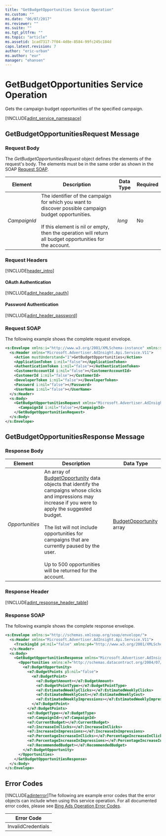 ```yaml
---
title: "GetBudgetOpportunities Service Operation"
ms.custom: ""
ms.date: "06/07/2017"
ms.reviewer: ""
ms.suite: ""
ms.tgt_pltfrm: ""
ms.topic: "article"
ms.assetid: 1cad7317-7f04-4d8e-8584-99fc245c184d
caps.latest.revision: 7
author: "eric-urban"
ms.author: "eur"
manager: "ehansen"
---
```

# GetBudgetOpportunities Service Operation
Gets the campaign budget opportunities of the specified campaign.

[!INCLUDE[adint_service_namespace](../adinsight-api/includes/adint-service-namespace.md)]

## <a name="request"></a>GetBudgetOpportunitiesRequest Message

### Request Body
The *GetBudgetOpportunitiesRequest* object defines the elements of the request's body. The elements must be in the same order as shown in the SOAP [Request SOAP](#request_soap).

|Element|Description|Data Type|Required|
|-----------|---------------|-------------|------------|
|*CampaignId*|The identifier of the campaign for which you want to discover possible campaign budget opportunities.<br /><br />If this element is nil or empty, then the operation will return all budget opportunities for the account.|*long*|No|

### Request Headers
[!INCLUDE[header_intro](../adinsight-api/includes/header-intro.md)]
#### OAuth Authentication
[!INCLUDE[adint_header_oauth](../adinsight-api/includes/adint-header-oauth.md)]
#### Password Authentication
[!INCLUDE[adint_header_password](../adinsight-api/includes/adint-header-password.md)]
### <a name="request_soap"></a>Request SOAP
The following example shows the complete request envelope.

```xml
<s:Envelope xmlns:i="http://www.w3.org/2001/XMLSchema-instance" xmlns:s="http://schemas.xmlsoap.org/soap/envelope/">
  <s:Header xmlns="Microsoft.Advertiser.AdInsight.Api.Service.V11">
    <Action mustUnderstand="1">GetBudgetOpportunities</Action>
    <ApplicationToken i:nil="false"></ApplicationToken>
    <AuthenticationToken i:nil="false"></AuthenticationToken>
    <CustomerAccountId i:nil="false"></CustomerAccountId>
    <CustomerId i:nil="false"></CustomerId>
    <DeveloperToken i:nil="false"></DeveloperToken>
    <Password i:nil="false"></Password>
    <UserName i:nil="false"></UserName>
  </s:Header>
  <s:Body>
    <GetBudgetOpportunitiesRequest xmlns="Microsoft.Advertiser.AdInsight.Api.Service.V11">
      <CampaignId i:nil="false"></CampaignId>
    </GetBudgetOpportunitiesRequest>
  </s:Body>
</s:Envelope>
```

## <a name="response"></a>GetBudgetOpportunitiesResponse Message

### <a name="Body_Elements"></a>Response Body

|Element|Description|Data Type|
|-----------|---------------|-------------|
|*Opportunities*|An array of [BudgetOpportunity](../adinsight-api/budgetopportunity-data-object.md) data objects that identify the campaigns whose clicks and impressions may increase if you were to apply the suggested budget.<br /><br />The list will not include opportunities for campaigns that are currently paused by the user.<br /><br />Up to 500 opportunities will be returned for the account.|[BudgetOpportunity](../adinsight-api/budgetopportunity-data-object.md) array|

### <a name="Header_Elements"></a>Response Header
[!INCLUDE[adint_response_header_table](../adinsight-api/includes/adint-response-header-table.md)]
### Response SOAP
The following example shows the complete response envelope.

```xml
<s:Envelope xmlns:s="http://schemas.xmlsoap.org/soap/envelope/">
  <s:Header xmlns="Microsoft.Advertiser.AdInsight.Api.Service.V11">
    <TrackingId p4:nil="false" xmlns:p4="http://www.w3.org/2001/XMLSchema-instance"></TrackingId>
  </s:Header>
  <s:Body>
    <GetBudgetOpportunitiesResponse xmlns="Microsoft.Advertiser.AdInsight.Api.Service.V11">
      <Opportunities xmlns:e7="http://schemas.datacontract.org/2004/07/Microsoft.BingAds.Advertiser.AdInsight.Api.DataContract.V11.Entity" p5:nil="false" xmlns:p5="http://www.w3.org/2001/XMLSchema-instance">
        <e7:BudgetOpportunity>
          <e7:BudgetPoints p5:nil="false">
            <e7:BudgetPoint>
              <e7:BudgetAmount></e7:BudgetAmount>
              <e7:BudgetPointType></e7:BudgetPointType>
              <e7:EstimatedWeeklyClicks></e7:EstimatedWeeklyClicks>
              <e7:EstimatedWeeklyCost></e7:EstimatedWeeklyCost>
              <e7:EstimatedWeeklyImpressions></e7:EstimatedWeeklyImpressions>
            </e7:BudgetPoint>
          </e7:BudgetPoints>
          <e7:BudgetType></e7:BudgetType>
          <e7:CampaignId></e7:CampaignId>
          <e7:CurrentBudget></e7:CurrentBudget>
          <e7:IncreaseInClicks></e7:IncreaseInClicks>
          <e7:IncreaseInImpressions></e7:IncreaseInImpressions>
          <e7:PercentageIncreaseInClicks></e7:PercentageIncreaseInClicks>
          <e7:PercentageIncreaseInImpressions></e7:PercentageIncreaseInImpressions>
          <e7:RecommendedBudget></e7:RecommendedBudget>
        </e7:BudgetOpportunity>
      </Opportunities>
    </GetBudgetOpportunitiesResponse>
  </s:Body>
</s:Envelope>
```

## <a name="errors"></a>Error Codes
[!INCLUDE[adinterror](../adinsight-api/includes/adinterror.md)]The following are example  error codes that the error objects can include when using this service operation. For all documented error codes, please see [Bing Ads Operation Error Codes](http://go.microsoft.com/fwlink/?LinkId=511884).

|Error Code|
|--------------|
|InvalidCredentials|
